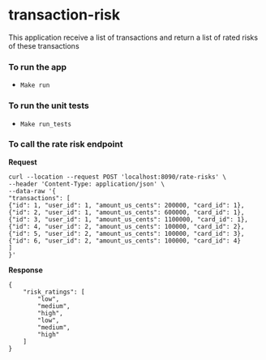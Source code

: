 # transaction-risk

This application receive a list of transactions and return a list of rated risks of these transactions


### To run the app

 - `Make run`


### To run the unit tests

 - `Make run_tests`

### To call the rate risk endpoint

**Request**
```
curl --location --request POST 'localhost:8090/rate-risks' \
--header 'Content-Type: application/json' \
--data-raw '{
"transactions": [
{"id": 1, "user_id": 1, "amount_us_cents": 200000, "card_id": 1},
{"id": 2, "user_id": 1, "amount_us_cents": 600000, "card_id": 1},
{"id": 3, "user_id": 1, "amount_us_cents": 1100000, "card_id": 1},
{"id": 4, "user_id": 2, "amount_us_cents": 100000, "card_id": 2},
{"id": 5, "user_id": 2, "amount_us_cents": 100000, "card_id": 3},
{"id": 6, "user_id": 2, "amount_us_cents": 100000, "card_id": 4}
]
}'
```

**Response**
```
{
    "risk_ratings": [
        "low",
        "medium",
        "high",
        "low",
        "medium",
        "high"
    ]
}
```